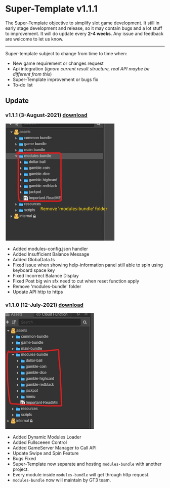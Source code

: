 # Super-Template v1.1.1

The Super-Template objective to simplify slot game development. It still in early stage development and release, so it may contain bugs and a lot stuff to improvement. It will do update every **2-4 weeks**. Any issue and feedback are welcome to let us know.

---

Super-template subject to change from time to time when:

- New game requirement or changes request
- Api integration (_ignore current result structure, real API maybe be different from this_)
- Super-Template improvement or bugs fix
- To-do list

## Update

### v1.1.1 (3-August-2021) [download](https://github.com/GT3-Game/super-template-docs/tree/main/resources/cocos-creator/update)

![](./contents/update/res/remove-modules-bundle.jpg)

- Added modules-config.json handler
- Added Insufficient Balance Message
- Added GlobaData.ts
- Fixed issue when showing help-information panel still able to spin using keyboard space key
- Fixed Incorrect Balance Display
- Fixed Post big win sfx need to cut when reset function apply
- Remove 'modules-bundle' folder
- Update API http to https

### v1.1.0 (12-July-2021) [download](https://github.com/GT3-Game/super-template-docs/tree/main/resources/cocos-creator/update)

![](./contents/update/res/module-bundle-01.jpg)

- Added Dynamic Modules Loader
- Added Fullsceeen Control
- Added GameServer Manager to Call API
- Update Swipe and Spin Feature
- Bugs Fixed
- Super-Template now separate and hosting `modules-bundle` with another project.
- Every module inside `modules-bundle` will get through http request.
- `modules-bundle` now will maintain by GT3 team.
